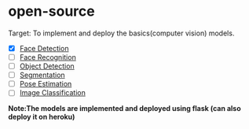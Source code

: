 # open-source

Target: To implement and deploy the basics(computer vision) models.
- [x] [Face Detection]()
- [ ] [Face Recognition]()
- [ ] [Object Detection]()
- [ ] [Segmentation]()
- [ ] [Pose Estimation]()
- [ ] [Image Classification]()

**Note:The models are implemented and deployed using flask (can also deploy it on heroku)**